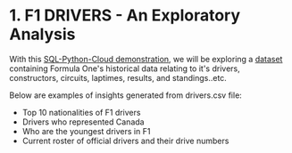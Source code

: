 # 1. F1 DRIVERS - An Exploratory Analysis

With this [SQL-Python-Cloud demonstration](https://github.com/ilin3ccc/Portfolio/blob/main/3.%20SQL-Python-Cloud%20Database/F1%20DRIVERS.ipynb), we will be exploring a [dataset](https://www.kaggle.com/rohanrao/formula-1-world-championship-1950-2020) containing Formula One's historical data relating to it's drivers, constructors, circuits, laptimes, results, and standings..etc.

Below are examples of insights generated from drivers.csv file:

- Top 10 nationalities of F1 drivers
- Drivers who represented Canada
- Who are the youngest drivers in F1
- Current roster of official drivers and their drive numbers


